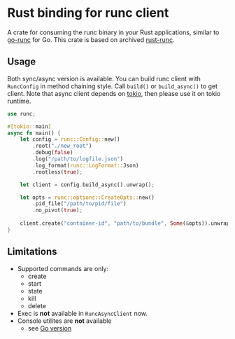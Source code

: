 # Rust binding for runc client

A crate for consuming the runc binary in your Rust applications, similar to [go-runc](https://github.com/containerd/go-runc) for Go. 
This crate is based on archived [rust-runc](https://github.com/pwFoo/rust-runc).

## Usage
Both sync/async version is available.
You can build runc client with `RuncConfig` in method chaining style.
Call `build()` or `build_async()` to get client.
Note that async client depends on [tokio](https://github.com/tokio-rs/tokio), then please use it on tokio runtime.

```rust
use runc;

#[tokio::main]
async fn main() {
    let config = runc::Config::new()
        .root("./new_root")
        .debug(false)
        .log("/path/to/logfile.json")
        .log_format(runc::LogFormat::Json)
        .rootless(true);

    let client = config.build_async().unwrap();

    let opts = runc::options::CreateOpts::new()
        .pid_file("/path/to/pid/file")
        .no_pivot(true);
    
    client.create("container-id", "path/to/bundle", Some(&opts)).unwrap();
}
```

## Limitations
- Supported commands are only:
    - create
    - start
    - state
    - kill
    - delete
- Exec is **not** available in `RuncAsyncClient` now.
- Console utilites are **not** available
    - see [Go version](https://github.com/containerd/go-runc/blob/main/console.go)